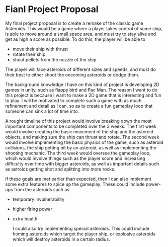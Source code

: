   # Fianl Project Proposal
  
  My final project proposal is to create a remake of the classic game Asteroids. This would be a game where a player takes control of some ship, is able to move around a small space area, and must try to stay alive and get as high a score as possible. To do this, the player will be able to 
* move their ship with thrust
* rotate their ship
* shoot pellets from the nozzle of the ship

The player will face asteroids of different sizes and speeds, and must do their best to either shoot the oncoming asteroids or dodge them.
  
  The background knowledge I have on this kind of project is developing 2D games in unity, such as flappy bird and Pac Man. The reason I want to do this project is because I want to make a 2D game that is interesting and fun to play. I will be motivated to complete such a game with as much refinement and detail as I can, so as to create a fun gameplay loop that someone can sink a lot of time into.
  
  A rought timeline of this project would involve breaking down the most important components to be completed over the 3 weeks. The first week would involve creating the basic movement of the ship and the asteroid objects, and making sure the ship can thrust and rotate. The second week would involve implementing the basic physics of the game, such as asteroid collisions, the ship getting hit by an asteroid, as well as implementing the shooting mechanic. The third week would oversee the gameplay loop, which would involve things such as the player score and increasing difficulty over time with bigger asteroids, as well as important details such as astroids getting shot and splitting into more rocks. 
  
  If these goals are met earlier than expected, then I can also implement some extra features to spice up the gameplay. These could include power-ups from the asteroids such as 
* temporary invulnerability
* higher firing power
* extra health
  
  
  I could also try implementing special asteroids. This could include homing asteroids which target the player ship, or explosive asteroids which will destroy asteroids in a certain radius.
